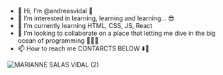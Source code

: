 - 👋 Hi, I’m @andreasvidal 🌸
- 👀 I’m interested in learning, learning and learning... 😎
- 🌱 I’m currently learning HTML, CSS, JS, React
- 💞️ I’m looking to collaborate on a place that letting me dive in the big ocean of programming 🌊🌊🌊
- 📫 How to reach me CONTARCTS BELOW ⬇️🌟

<!---
andreasvidal/andreasvidal is a ✨ special ✨ repository because its `README.md` (this file) appears on your GitHub profile.
You can click the Preview link to take a look at your changes.
--->
![MARIANNE SALAS VIDAL (2)](https://user-images.githubusercontent.com/68829140/170089677-fd854154-9ff8-4fec-976a-082487bc4753.png)

